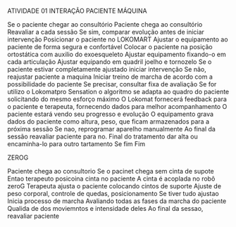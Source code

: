 ATIVIDADE 01 
INTERAÇÃO PACIENTE MÁQUINA

Se o paciente chegar ao consultório
Paciente chega ao consultório
Reavaliar a cada sessão 
Se sim, comparar evolução antes de iniciar intervenção
Posicionar o paciente no LOKOMART
Ajustar o equipamento ao paciente de forma segura e confortável
Colocar o paciente na posição ortostática com auxilio do exoesqueleto
Ajustar equipamento fixando-o em cada articulação
Ajustar equipando em quadril joelho e tornozelo
Se o paciente estivar completamente ajustado iniciar intervenção 
Se não, reajustar paciente a maquina
Iniciar treino de marcha de acordo com a possibilidade do paciente 
Se precisar, consultar fixa de avaliação 
Se for utilizo o Lokomatpro Sensation o algoritmo se adapta ao quadro do paciente solicitando do mesmo esforço máximo
O Lokomat fornecerá feedback para o paciente e terapeuta, fornecendo dados para melhor acompanhamento
O paciente estará vendo seu progresso e evolução 
O equipamento grava dados do paciente como altura, peso, que ficam armazenados para a próxima sessão 
Se nao, reprogramar aparelho manualmente 
Ao final da sessão reavaliar paciente para no. Final do tratamento dar alta ou encaminha-lo para outro tartamento
Se fim
Fim 

ZEROG

Paciente chega ao consultorio 
Se o pacinet chega sem cinta de supote 
Entao terapeuto posicoina cinta no paciente 
A cinta é acoplada no robô zeroG
Terapeuta ajusta o paciente colocando cintos de suporte 
Ajuste de peso corporal, controle de quedas, posicionamento
Se tiver tudo ajustao
Inicia processo de marcha 
Avaliando todas as fases da marcha do paciente 
Qualida de dos moviemntos e intensidade deles
Ao final da sessao, reavaliar paciente 
